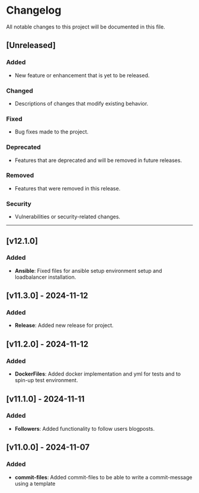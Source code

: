 # Changelog

All notable changes to this project will be documented in this file.

## [Unreleased]

### Added
- New feature or enhancement that is yet to be released.

### Changed
- Descriptions of changes that modify existing behavior.

### Fixed
- Bug fixes made to the project.

### Deprecated
- Features that are deprecated and will be removed in future releases.

### Removed
- Features that were removed in this release.

### Security
- Vulnerabilities or security-related changes.

---

## [v12.1.0]

### Added
- **Ansible**: Fixed files for ansible setup environment setup and loadbalancer installation.

## [v11.3.0] - 2024-11-12

### Added
- **Release**: Added new release for project.

## [v11.2.0] - 2024-11-12

### Added
- **DockerFiles**: Added docker implementation and yml for tests and to spin-up test environment.


## [v11.1.0] - 2024-11-11

### Added
- **Followers**: Added functionality to follow users blogposts.

## [v11.0.0] - 2024-11-07

### Added
- **commit-files**: Added commit-files to be able to write a commit-message using a template

